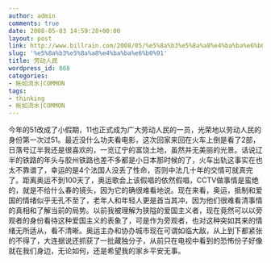 ```yaml
---
author: admin
comments: true
date: 2008-05-03 14:59:28+00:00
layout: post
link: http://www.billrain.com/2008/05/%e5%8a%b3%e5%8a%a8%e4%ba%ba%e6%b0%91/
slug: '%e5%8a%b3%e5%8a%a8%e4%ba%ba%e6%b0%91'
title: 劳动人民
wordpress_id: 868
categories:
- 帐如流水|COMMON
tags:
- thinking
- 帐如流水|COMMON
---
```


今年的51改成了小假期，11也正式成为广大劳动人民的一员，光荣地以劳动人民的身份第一次过51。最近没什么功夫看电影，这次回家来回在火车上倒是看了2部，日落号辽半我还是很喜欢的，一览辽宁的富饶土地，虽然并无美丽的光景。话说辽半的铁路的年头与胶州铁路也差不多都是小日本那时候的了，火车出轨这事实在也太不靠谱了，幸运的是4个法国人没丢了性命，否则中法几十年的交情可就真完了。距离奥运不到100天了，奥运歌会上该假唱的依然假唱，CCTV做事情是蛮绝的，就是不给什么春的镜头，因为它的确很难看地说。现在来看，奥运，抵制和爱国的情绪似乎无孔不至了，老年人和年轻人更是首当其冲，因为他们很难看清事情的真相和了解当前的局势。以前我被理解为狭隘的爱国主义者，现在竟然可以以旁观者的身份看待这种爱国主义的表象了，可是作为旁观者，也对这种突如其来的情绪无所适从，看不清晰。奥运主办和协办城市现在可谓如临大敌，从上到下都紧张的不得了，大连据说还抓获了一批藏独分子，从前只在电视中看到的恐怖份子好像就在我们身边，无论如何，还是希望我的家乡平安无事。
